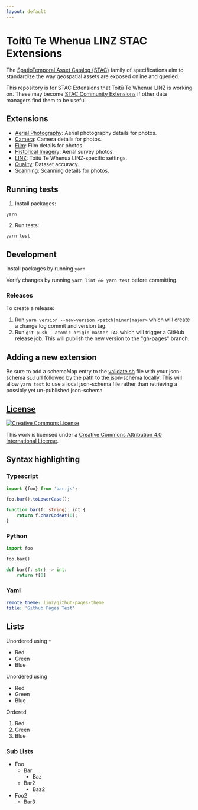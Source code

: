 ```yaml
---
layout: default
---
```


# Toitū Te Whenua LINZ STAC Extensions

The
[SpatioTemporal Asset Catalog (STAC)](https://github.com/radiantearth/stac-spec)
family of specifications aim to standardize the way geospatial assets are
exposed online and queried.

This repository is for STAC Extensions that Toitū Te Whenua LINZ is working on.
These may become [STAC Community Extensions](https://github.com/stac-extensions)
if other data managers find them to be useful.

## Extensions

- [Aerial Photography](./extensions/aerial-photo): Aerial photography details for photos.
- [Camera](./extensions/camera): Camera details for photos.
- [Film](./extensions/film): Film details for photos.
- [Historical Imagery](./extensions/historical-imagery): Aerial survey photos.
- [LINZ](./extensions/linz): Toitū Te Whenua LINZ-specific settings.
- [Quality](./extensions/quality): Dataset accuracy.
- [Scanning](./extensions/scanning): Scanning details for photos.

## Running tests

1. Install packages:

```shell
yarn
```

2. Run tests:

```shell
yarn test
```

## Development

Install packages by running `yarn`.

Verify changes by running `yarn lint && yarn test` before committing.

### Releases

To create a release:

1. Run `yarn version --new-version <patch|minor|major>` which will create a change log commit and version tag.
2. Run `git push --atomic origin master TAG` which will trigger a GitHub release job. This will publish the new version to the "gh-pages" branch.

## Adding a new extension

Be sure to add a schemaMap entry to the
[validate.sh](validate.sh) file with your json-schema
`$id` url followed by the path to the json-schema locally. This will allow
`yarn test` to use a local json-schema file rather than retrieving a possibly yet
un-published json-schema.

## [License](LICENSE)

[![Creative Commons License](https://i.creativecommons.org/l/by/4.0/88x31.png)](https://creativecommons.org/licenses/by/4.0/)

This work is licensed under a
[Creative Commons Attribution 4.0 International License](https://creativecommons.org/licenses/by/4.0/).


## Syntax highlighting
### Typescript
```typescript
import {foo} from 'bar.js';

foo.bar().toLowerCase();

function bar(f: string): int {
    return f.charCodeAt(0);
}
```

### Python
```python
import foo

foo.bar()

def bar(f: str) -> int:
    return f[0]
```

### Yaml

```yaml
remote_theme: linz/github-pages-theme
title: 'Github Pages Test'
```



## Lists

Unordered using `*`

* Red
* Green
* Blue

Unordered using `-`

- Red
- Green
- Blue

Ordered

1. Red
2. Green
3. Blue


### Sub Lists

- Foo
  - Bar
    - Baz
  - Bar2
    - Baz2
- Foo2
  - Bar3